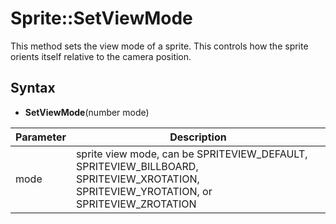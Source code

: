 # Sprite::SetViewMode

This method sets the view mode of a sprite. This controls how the sprite orients itself relative to the camera position.

## Syntax

- **SetViewMode**(number mode)

| Parameter | Description |
|---|---|
| mode | sprite view mode, can be SPRITEVIEW_DEFAULT, SPRITEVIEW_BILLBOARD, SPRITEVIEW_XROTATION, SPRITEVIEW_YROTATION, or SPRITEVIEW_ZROTATION |
